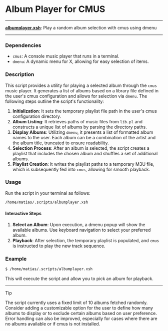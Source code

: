 # Album Player for CMUS

---

**[albumplayer.xsh](/albumplayer.xsh)**: Play a random album selection with cmus using dmenu

---

### Dependencies

- `cmus`: A console music player that runs in a terminal.
- `dmenu`: A dynamic menu for X, allowing for easy selection of items.

### Description

This script provides a utility for playing a selected album through the `cmus` music player. It generates a list of albums based on a library file defined in the user's cmus configuration and allows for selection via `dmenu`. The following steps outline the script's functionality:

1. **Initialization**: It sets the temporary playlist file path in the user's cmus configuration directory.
2. **Album Listing**: It retrieves paths of music files from `lib.pl` and constructs a unique list of albums by parsing the directory paths.
3. **Display Albums**: Utilizing `dmenu`, it presents a list of formatted album names to the user. Each album can be a combination of the artist and the album title, truncated to ensure readability.
4. **Selection Process**: After an album is selected, the script creates a playlist that includes the chosen album and shuffles a set of additional albums.
5. **Playlist Creation**: It writes the playlist paths to a temporary M3U file, which is subsequently fed into `cmus`, allowing for smooth playback.

### Usage

Run the script in your terminal as follows:

```bash
/home/matias/.scripts/albumplayer.xsh 
```

#### Interactive Steps

1. **Select an Album**: Upon execution, a dmenu popup will show the available albums. Use keyboard navigation to select your preferred album.
2. **Playback**: After selection, the temporary playlist is populated, and `cmus` is instructed to play the new track sequence.

### Example 

```bash
$ /home/matias/.scripts/albumplayer.xsh
```

This will execute the script and allow you to pick an album for playback.

---

> [!TIP]  
> The script currently uses a fixed limit of 10 albums fetched randomly. Consider adding a customizable option for the user to define how many albums to display or to exclude certain albums based on user preference. Error handling can also be improved, especially for cases where there are no albums available or if cmus is not installed.
